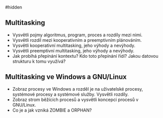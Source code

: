 #hidden 
## Multitasking
- Vysvětli pojmy algoritmus, program, proces a rozdíly mezi nimi. 
- Vysvětli rozdíl mezi kooperativním a preemptivním plánováním.
- Vysvětli kooperativní multitasking, jeho výhody a nevýhody.
- Vysvětli preemptivní multitasking, jeho výhody a nevýhody.
- Jak probíhá přepínání kontextu? Kdo toto přepínání řídí? Jakou datovou strukturu k tomu využívá?
## Multitasking ve Windows a GNU/Linux
- Zobraz procesy ve Windows a rozděl je na uživatelské procesy, systémové procesy a systémové služby. Vysvětli rozdíly.
- Zobraz strom běžících procesů a vysvětli koncepci procesů v GNU/Linux.
- Co je a jak vzniká ZOMBIE a ORPHAN?